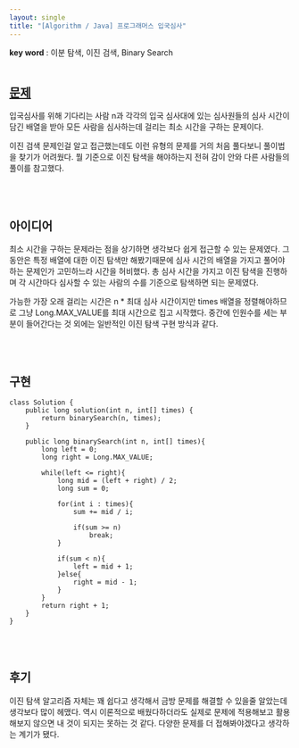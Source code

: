 ```yaml
---
layout: single
title: "[Algorithm / Java] 프로그래머스 입국심사"
---
```


**key word** : 이분 탐색, 이진 검색, Binary Search
<br><br>

## [문제](https://programmers.co.kr/learn/courses/30/lessons/43238#)

입국심사를 위해 기다리는 사람 n과 각각의 입국 심사대에 있는 심사원들의 심사 시간이 담긴 배열을 받아 모든 사람을 심사하는데 걸리는 최소 시간을 구하는 문제이다.

이진 검색 문제인걸 알고 접근했는데도 이런 유형의 문제를 거의 처음 풀다보니 풀이법을 찾기가 어려웠다. 뭘 기준으로 이진 탐색을 해야하는지 전혀 감이 안와 다른 사람들의 풀이를 참고했다.

<br><br>

## 아이디어

최소 시간을 구하는 문제라는 점을 상기하면 생각보다 쉽게 접근할 수 있는 문제였다. 그동안은 특정 배열에 대한 이진 탐색만 해봤기때문에 심사 시간의 배열을 가지고 풀어야하는 문제인가 고민하느라 시간을 허비했다. 총 심사 시간을 가지고 이진 탐색을 진행하며 각 시간마다 심사할 수 있는 사람의 수를 기준으로 탐색하면 되는 문제였다.

가능한 가장 오래 걸리는 시간은 n \* 최대 심사 시간이지만 times 배열을 정렬해야하므로 그냥 Long.MAX_VALUE를 최대 시간으로 집고 시작했다. 중간에 인원수를 세는 부분이 들어간다는 것 외에는 일반적인 이진 탐색 구현 방식과 같다.

<br><br>

## 구현

```
class Solution {
    public long solution(int n, int[] times) {
        return binarySearch(n, times);
    }

    public long binarySearch(int n, int[] times){
        long left = 0;
        long right = Long.MAX_VALUE;

        while(left <= right){
            long mid = (left + right) / 2;
            long sum = 0;

            for(int i : times){
                sum += mid / i;

                if(sum >= n)
                    break;
            }

            if(sum < n){
                left = mid + 1;
            }else{
                right = mid - 1;
            }
        }
        return right + 1;
    }
}
```

<br><br>

## 후기

이진 탐색 알고리즘 자체는 꽤 쉽다고 생각해서 금방 문제를 해결할 수 있을줄 알았는데 생각보다 많이 헤맸다. 역시 이론적으로 배웠다하더라도 실제로 문제에 적용해보고 활용해보지 않으면 내 것이 되지는 못하는 것 같다. 다양한 문제를 더 접해봐야겠다고 생각하는 계기가 됐다.
